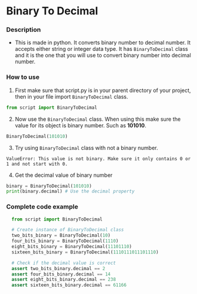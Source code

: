 # Binary To Decimal

### Description
  - This is made in python. It converts binary number to decimal number. It accepts either string or integer data type. It has `BinaryToDecimal` class and it is the one that you will use to convert binary number into decimal number.

### How to use
  1. First make sure that script.py is in your parent directory of your project, then in your file import `BinaryToDecimal` class.
```python
from script import BinaryToDecimal
```
  2. Now use the `BinaryToDecimal` class. When using this make sure the value for its object is binary number. Such as **101010**.
```python
BinaryToDecimal(101010)
```
  3. Try using `BinaryToDecimal` class with not a binary number.
```
ValueError: This value is not binary. Make sure it only contains 0 or 1 and not start with 0.
```
  4. Get the decimal value of binary number
```python
binary = BinaryToDecimal(101010)
print(binary.decimal) # Use the decimal property
```

### Complete code example
  ```python
    from script import BinaryToDecimal

    # Create instance of BinaryToDecimal class
    two_bits_binary = BinaryToDecimal(10)
    four_bits_binary = BinaryToDecimal(1110)
    eight_bits_binary = BinaryToDecimal(11101110)
    sixteen_bits_binary = BinaryToDecimal(1110111011101110)

    # Check if the decimal value is correct
    assert two_bits_binary.decimal == 2
    assert four_bits_binary.decimal == 14
    assert eight_bits_binary.decimal == 238
    assert sixteen_bits_binary.decimal == 61166
  ```